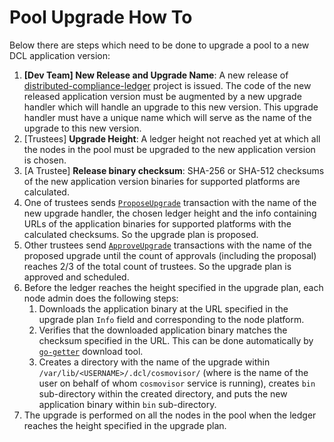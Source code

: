 # Pool Upgrade How To

Below there are steps which need to be done to upgrade a pool to a new DCL
application version:

1. **[Dev Team] New Release and Upgrade Name**: A new release of
   [distributed-compliance-ledger](https://github.com/zigbee-alliance/distributed-compliance-ledger)
   project is issued. The code of the new released application version must be
   augmented by a new upgrade handler which will handle an upgrade to this new
   version. This upgrade handler must have a unique name which will serve as the
   name of the upgrade to this new version.
2. [Trustees] **Upgrade Height**: A ledger height not reached yet at which all the nodes in the pool must be
   upgraded to the new application version is chosen.
3. [A Trustee] **Release binary checksum**: SHA-256 or SHA-512 checksums of the new application version binaries for
   supported platforms are calculated.
4. One of trustees sends [`ProposeUpgrade`](./transactions.md#propose_upgrade)
   transaction with the name of the new upgrade handler, the chosen ledger
   height and the info containing URLs of the application binaries for supported
   platforms with the calculated checksums. So the upgrade plan is proposed.
5. Other trustees send [`ApproveUpgrade`](./transactions.md#approve_upgrade)
   transactions with the name of the proposed upgrade until the count of
   approvals (including the proposal) reaches 2/3 of the total count of
   trustees. So the upgrade plan is approved and scheduled.
6. Before the ledger reaches the height specified in the upgrade plan, each node
   admin does the following steps:
    1. Downloads the application binary at the URL specified in the upgrade plan
       `Info` field and corresponding to the node platform.
    2. Verifies that the downloaded application binary matches the checksum
       specified in the URL. This can be done automatically by
       [`go-getter`](https://github.com/hashicorp/go-getter) download tool.
    3. Creates a directory with the name of the upgrade within
       `/var/lib/<USERNAME>/.dcl/cosmovisor/` (where <USERNAME> is the name of
       the user on behalf of whom `cosmovisor` service is running), creates
       `bin` sub-directory within the created directory, and puts the new
       application binary within `bin` sub-directory.
7. The upgrade is performed on all the nodes in the pool when the ledger reaches
   the height specified in the upgrade plan.
